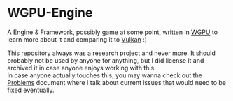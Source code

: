 # WGPU-Engine

A Engine & Framework, possibly game at some point, written in [WGPU] to learn more about it and comparing it to [Vulkan] :)

This repository always was a research project and never more.
It should probably not be used by anyone for anything, but I did license it and archived it in case anyone enjoys working with this.  
In case anyone actually touches this, you may wanna check out the [Problems](./Problems.md) document where I talk about current issues that would need to be fixed eventually.

[WGPU]: https://wgpu.rs/
[Vulkan]: https://www.vulkan.org/
